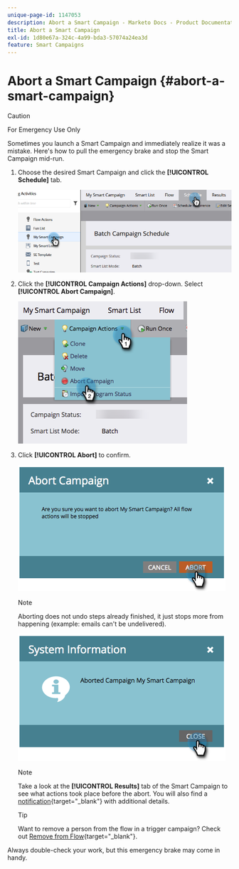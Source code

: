 ```yaml
---
unique-page-id: 1147053
description: Abort a Smart Campaign - Marketo Docs - Product Documentation
title: Abort a Smart Campaign
exl-id: 1d80e67a-324c-4a99-bda3-57074a24ea3d
feature: Smart Campaigns
---
```

# Abort a Smart Campaign {#abort-a-smart-campaign}

>[!CAUTION]
>
>For Emergency Use Only

Sometimes you launch a Smart Campaign and immediately realize it was a mistake. Here's how to pull the emergency brake and stop the Smart Campaign mid-run.

1. Choose the desired Smart Campaign and click the **[!UICONTROL Schedule]** tab.

   ![](assets/abort-a-smart-campaign-1.png)

1. Click the **[!UICONTROL Campaign Actions]** drop-down. Select **[!UICONTROL Abort Campaign]**.

   ![](assets/abort-a-smart-campaign-2.png)

1. Click **[!UICONTROL Abort]** to confirm.

   ![](assets/abort-a-smart-campaign-3.png)

   >[!NOTE]
   >
   >Aborting does not undo steps already finished, it just stops more from happening (example: emails can't be undelivered).

   ![](assets/abort-a-smart-campaign-4.png)

   >[!NOTE]
   >
   >Take a look at the **[!UICONTROL Results]** tab of the Smart Campaign to see what actions took place before the abort. You will also find a  [notification](/help/marketo/product-docs/core-marketo-concepts/miscellaneous/understanding-notifications.md){target="_blank"} with additional details.

   >[!TIP]
   >
   >Want to remove a person from the flow in a trigger campaign? Check out [Remove from Flow](/help/marketo/product-docs/core-marketo-concepts/smart-campaigns/flow-actions/remove-from-flow.md){target="_blank"}.

Always double-check your work, but this emergency brake may come in handy.
